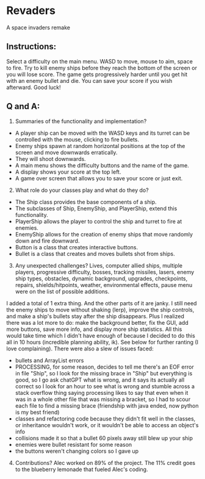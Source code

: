 # Revaders
A space invaders remake

## Instructions:
Select a difficulty on the main menu. WASD to move, mouse to aim, space to fire. Try to kill enemy ships before they reach the bottom of the screen or you will lose score. The game gets progressively harder until you get hit with an enemy bullet and die. You can save your score if you wish afterward. Good luck!

## Q and A:
1. Summaries of the functionality and implementation?
- A player ship can be moved with the WASD keys and its turret can be controlled with the mouse, clicking to fire bullets.
- Enemy ships spawn at random horizontal positions at the top of the screen and move downwards erratically.
- They will shoot downwards.
- A main menu shows the difficulty buttons and the name of the game.
- A display shows your score at the top left.
- A game over screen that allows you to save your score or just exit.

2. What role do your classes play and what do they do?
- The Ship class provides the base components of a ship.
- The subclasses of Ship, EnemyShip, and PlayerShip, extend this functionality. 
- PlayerShip allows the player to control the ship and turret to fire at enemies.
- EnemyShip allows for the creation of enemy ships that move randomly down and fire downward.
- Button is a class that creates interactive buttons.
- Bullet is a class that creates and moves bullets shot from ships.

3. Any unexpected challenges?
Lives, computer allied ships, multiple players, progressive difficulty, bosses, tracking missiles, lasers, enemy ship types, obstacles, dynamic background, upgrades, checkpoints, repairs, shields/hitpoints, weather, environmental effects, pause menu were on the list of possible additions.

I added a total of 1 extra thing. And the other parts of it are janky. I still need the enemy ships to move without shaking (lerp), improve the ship controls, and make a ship's bullets stay after the ship disappears.
Plus I realized there was a lot more to do: make the background better, fix the GUI, add more buttons, save more info, and display more ship statistics. All this would take time which I didn't have enough of because I decided to do this all in 10 hours (incredible planning ability, ik). See below for further ranting (I love complaining).
There were also a slew of issues faced:
- bullets and ArrayList errors
- PROCESSING, for some reason, decides to tell me there's an EOF error in file "Ship", so I look for the missing brace in "Ship" but everything is good, so I go ask chatGPT what is wrong, and it says its actually all correct so I look for an hour to see what is wrong and stumble across a stack overflow thing saying processing likes to say that even when it was in a whole other file that was missing a bracket, so I had to scour each file to find a missing brace (friendship with java ended, now python is my best friend)
- classes and refactoring code because they didn't fit well in the classes, or inheritance wouldn't work, or it wouldn't be able to access an object's info
- collisions made it so that a bullet 60 pixels away still blew up your ship
- enemies were bullet resistant for some reason
- the buttons weren't changing colors so I gave up

4. Contributions?
Alec worked on 89% of the project. The 11% credit goes to the blueberry lemonade that fueled Alec's coding.
